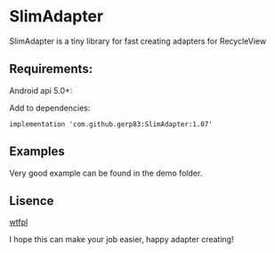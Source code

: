 # SlimAdapter
SlimAdapter is a tiny library for fast creating adapters for RecycleView

## Requirements:
Android api 5.0+:

Add to dependencies:
```
implementation 'com.github.gerp83:SlimAdapter:1.07'
```

## Examples
Very good example can be found in the demo folder.

## Lisence
[wtfpl](http://www.wtfpl.net/)

I hope this can make your job easier, happy adapter creating!
